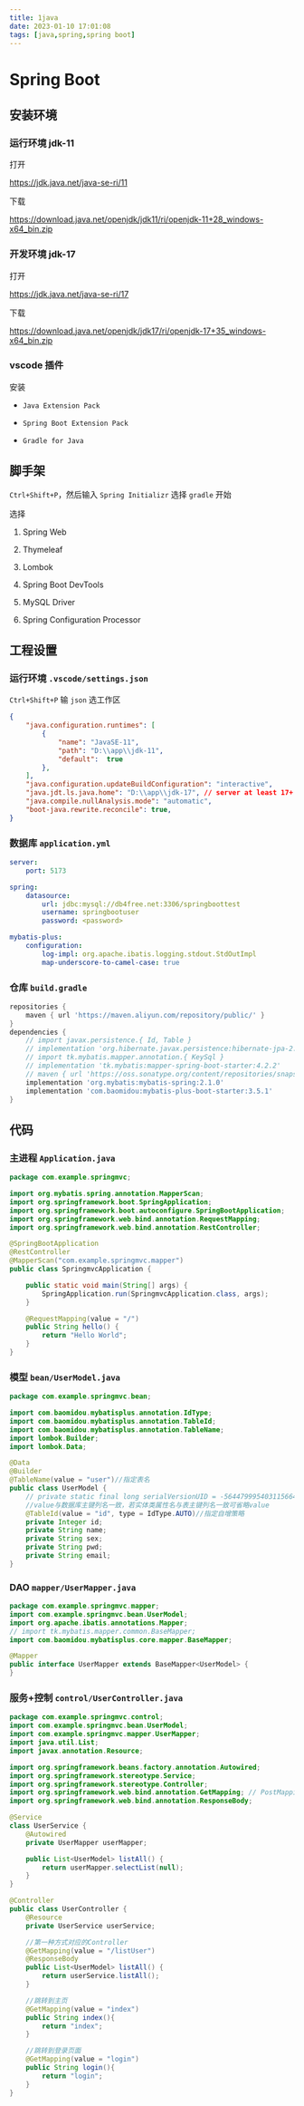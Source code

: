 ```yaml
---
title: 1java
date: 2023-01-10 17:01:08
tags: [java,spring,spring boot]
---
```


# Spring Boot

## 安装环境

### 运行环境 jdk-11

打开

https://jdk.java.net/java-se-ri/11

下载

https://download.java.net/openjdk/jdk11/ri/openjdk-11+28_windows-x64_bin.zip

### 开发环境 jdk-17

打开

https://jdk.java.net/java-se-ri/17

下载

https://download.java.net/openjdk/jdk17/ri/openjdk-17+35_windows-x64_bin.zip

### vscode 插件

安装

* `Java Extension Pack`

* `Spring Boot Extension Pack`

* `Gradle for Java`

## 脚手架

`Ctrl+Shift+P`，然后输入 `Spring Initializr` 选择 `gradle` 开始

选择

1. Spring Web

1. Thymeleaf

1. Lombok

1. Spring Boot DevTools

1. MySQL Driver

1. Spring Configuration Processor

## 工程设置

### 运行环境 `.vscode/settings.json`

`Ctrl+Shift+P` 输 `json` 选工作区

```json
{
    "java.configuration.runtimes": [
        {
            "name": "JavaSE-11",
            "path": "D:\\app\\jdk-11",
            "default":  true
        },
    ],
    "java.configuration.updateBuildConfiguration": "interactive",
    "java.jdt.ls.java.home": "D:\\app\\jdk-17", // server at least 17+
    "java.compile.nullAnalysis.mode": "automatic",
    "boot-java.rewrite.reconcile": true,
}
```

### 数据库 `application.yml`

```yml
server:
    port: 5173

spring:
    datasource:
        url: jdbc:mysql://db4free.net:3306/springboottest
        username: springbootuser
        password: <password>

mybatis-plus:
    configuration:
        log-impl: org.apache.ibatis.logging.stdout.StdOutImpl
        map-underscore-to-camel-case: true
```

### 仓库 `build.gradle`

```gradle
repositories {
    maven { url 'https://maven.aliyun.com/repository/public/' }
}
dependencies {
    // import javax.persistence.{ Id, Table }
    // implementation 'org.hibernate.javax.persistence:hibernate-jpa-2.1-api:1.0.2.Final'
    // import tk.mybatis.mapper.annotation.{ KeySql }
    // implementation 'tk.mybatis:mapper-spring-boot-starter:4.2.2'
    // maven { url 'https://oss.sonatype.org/content/repositories/snapshots/' }
    implementation 'org.mybatis:mybatis-spring:2.1.0'
    implementation 'com.baomidou:mybatis-plus-boot-starter:3.5.1'
}
```

## 代码

### 主进程 `Application.java`

```java
package com.example.springmvc;

import org.mybatis.spring.annotation.MapperScan;
import org.springframework.boot.SpringApplication;
import org.springframework.boot.autoconfigure.SpringBootApplication;
import org.springframework.web.bind.annotation.RequestMapping;
import org.springframework.web.bind.annotation.RestController;

@SpringBootApplication
@RestController
@MapperScan("com.example.springmvc.mapper")
public class SpringmvcApplication {

    public static void main(String[] args) {
        SpringApplication.run(SpringmvcApplication.class, args);
    }

    @RequestMapping(value = "/")
    public String hello() {
        return "Hello World";
    }
}
```

### 模型 `bean/UserModel.java`

```java
package com.example.springmvc.bean;

import com.baomidou.mybatisplus.annotation.IdType;
import com.baomidou.mybatisplus.annotation.TableId;
import com.baomidou.mybatisplus.annotation.TableName;
import lombok.Builder;
import lombok.Data;

@Data
@Builder
@TableName(value = "user")//指定表名
public class UserModel {
    // private static final long serialVersionUID = -5644799954031156649L;
    //value与数据库主键列名一致，若实体类属性名与表主键列名一致可省略value
    @TableId(value = "id", type = IdType.AUTO)//指定自增策略
    private Integer id;
    private String name;
    private String sex;
    private String pwd;
    private String email;
}
```

### DAO `mapper/UserMapper.java`

```java
package com.example.springmvc.mapper;
import com.example.springmvc.bean.UserModel;
import org.apache.ibatis.annotations.Mapper;
// import tk.mybatis.mapper.common.BaseMapper;
import com.baomidou.mybatisplus.core.mapper.BaseMapper;

@Mapper
public interface UserMapper extends BaseMapper<UserModel> {
}
```

### 服务+控制 `control/UserController.java`

```java
package com.example.springmvc.control;
import com.example.springmvc.bean.UserModel;
import com.example.springmvc.mapper.UserMapper;
import java.util.List;
import javax.annotation.Resource;

import org.springframework.beans.factory.annotation.Autowired;
import org.springframework.stereotype.Service;
import org.springframework.stereotype.Controller;
import org.springframework.web.bind.annotation.GetMapping; // PostMapping
import org.springframework.web.bind.annotation.ResponseBody;

@Service
class UserService {
    @Autowired
    private UserMapper userMapper;

    public List<UserModel> listAll() {
        return userMapper.selectList(null);
    }
}

@Controller
public class UserController {
    @Resource
    private UserService userService;

    //第一种方式对应的Controller
    @GetMapping(value = "/listUser")
    @ResponseBody
    public List<UserModel> listAll() {
        return userService.listAll();
    }

    //跳转到主页
    @GetMapping(value = "index")
    public String index(){
        return "index";
    }

    //跳转到登录页面
    @GetMapping(value = "login")
    public String login(){
        return "login";
    }
}
```
